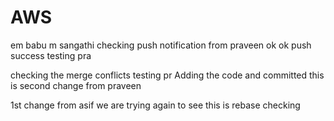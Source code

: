 # AWS
em babu m sangathi
checking push notification from praveen
ok ok
push success
testing pra

checking the merge conflicts
testing pr
Adding the code and committed
this is second change from praveen

1st change from asif
we are trying again to see
this is rebase checking